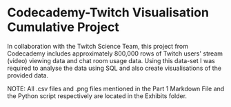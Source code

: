 # Codecademy-Twitch Visualisation Cumulative Project

In collaboration with the Twitch Science Team, this project from Codecademy includes approximately 800,000 rows of Twitch users' stream (video) viewing data and chat room usage data. Using this data-set I was required to analyse the data using SQL and also create visualisations of the provided data.

NOTE: All .csv files and .png files mentioned in the Part 1 Markdown File and the Python script respectively are located in the Exhibits folder.